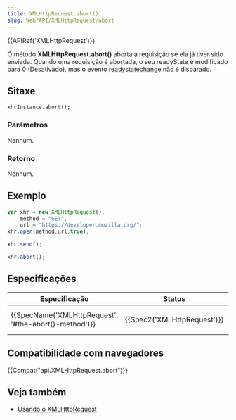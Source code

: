 ```yaml
---
title: XMLHttpRequest.abort()
slug: Web/API/XMLHttpRequest/abort
---
```

{{APIRef('XMLHttpRequest')}}

O método **XMLHttpRequest.abort()** aborta a requisição se ela já tiver sido enviada. Quando uma requisição é abortada, o seu readyState é modificado para 0 (Desativado), mas o evento [readystatechange](/pt-BR/docs/Web/Events/readystatechange) não é disparado.

## Sitaxe

```
xhrInstance.abort();
```

### Parâmetros

Nenhum.

### Retorno

Nenhum.

## Exemplo

```js
var xhr = new XMLHttpRequest(),
    method = "GET",
    url = "https://developer.mozilla.org/";
xhr.open(method,url,true);

xhr.send();

xhr.abort();
```

## Especificações

| Especificação                                                            | Status                               | Comentário             |
| ------------------------------------------------------------------------ | ------------------------------------ | ---------------------- |
| {{SpecName('XMLHttpRequest', '#the-abort()-method')}} | {{Spec2('XMLHttpRequest')}} | WHATWG living standard |

## Compatibilidade com navegadores

{{Compat("api.XMLHttpRequest.abort")}}

## Veja também

- [Usando o XMLHttpRequest](/pt-BR/docs/Web/API/XMLHttpRequest/Usando_XMLHttpRequest)
